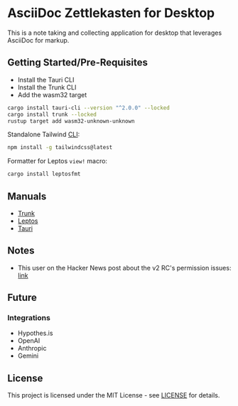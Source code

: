 # AsciiDoc Zettlekasten for Desktop

This is a note taking and collecting application for desktop that
leverages AsciiDoc for markup.

## Getting Started/Pre-Requisites

- Install the Tauri CLI
- Install the Trunk CLI
- Add the wasm32 target

```bash
cargo install tauri-cli --version "^2.0.0" --locked
cargo install trunk --locked
rustup target add wasm32-unknown-unknown
```

Standalone Tailwind [CLI](https://tailwindcss.com/blog/standalone-cli):

```bash
npm install -g tailwindcss@latest
```

Formatter for Leptos `view!` macro:

```bash
cargo install leptosfmt
```

## Manuals

- [Trunk](https://trunkrs.dev/guide/)
- [Leptos](https://book.leptos.dev/)
- [Tauri](https://v2.tauri.app/concept/)

## Notes

- This user on the Hacker News post about the v2 RC's permission issues:
[link](https://news.ycombinator.com/item?id=41145167)

## Future

### Integrations

- Hypothes.is
- OpenAI
- Anthropic
- Gemini

## License

This project is licensed under the MIT License - see [LICENSE](LICENSE) for details.
